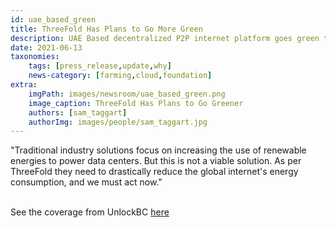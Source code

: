 ```yaml
---
id: uae_based_green
title: ThreeFold Has Plans to Go More Green
description: UAE Based decentralized P2P internet platform goes green to reduce internet energy consumption - Via UnlockBC
date: 2021-06-13
taxonomies:
    tags: [press_release,update,why]
    news-category: [farming,cloud,foundation]
extra:
    imgPath: images/newsroom/uae_based_green.png
    image_caption: ThreeFold Has Plans to Go Greener
    authors: [sam_taggart]
    authorImg: images/people/sam_taggart.jpg
---
```


"Traditional industry solutions focus on increasing the use of renewable energies to power data centers. But this is not a viable solution. As per ThreeFold they need to drastically reduce the global internet's energy consumption, and we must act now."
<br/>
<br/>

See the coverage from UnlockBC [here](https://www.unlock-bc.com/news/2021-06-13/uae-based-decentralized-p2p-internet-platform-goes-green-to-reduce-internet-energy-consumption)
